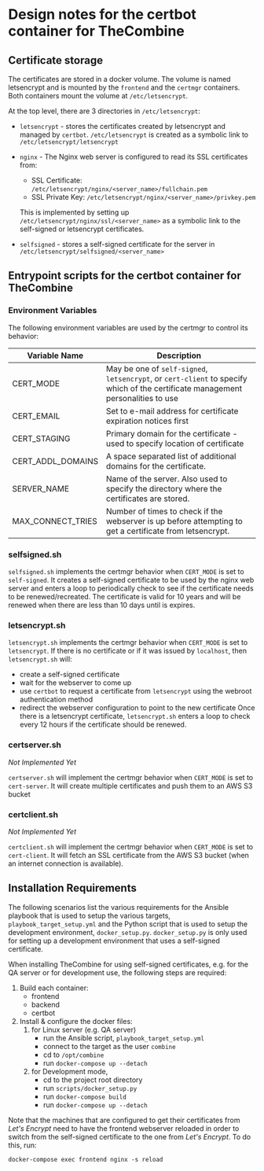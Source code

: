 # Design notes for the certbot container for TheCombine

## Certificate storage

The certificates are stored in a docker volume.  The volume is named letsencrypt
and is mounted by the `frontend` and the `certmgr` containers.  Both containers mount
the volume at `/etc/letsencrypt`.

At the top level, there are 3 directories in `/etc/letsencrypt`:
 - `letsencrypt` - stores the certificates created by letsencrypt and managed by `certbot`.
   `/etc/letsencrypt` is created as a symbolic link to `/etc/letsencrypt/letsencrypt`
 - `nginx` - The Nginx web server is configured to read its SSL certificates from:
   - SSL Certificate: `/etc/letsencrypt/nginx/<server_name>/fullchain.pem`
   - SSL Private Key: `/etc/letsencrypt/nginx/<server_name>/privkey.pem`

   This is implemented by setting up `/etc/letsencrypt/nginx/ssl/<server_name>` as a
   symbolic link to the self-signed or letsencrypt certificates.
 - `selfsigned` - stores a self-signed certificate for the server in
   `/etc/letsencrypt/selfsigned/<server_name>`

## Entrypoint scripts for the certbot container for TheCombine

### Environment Variables

The following environment variables are used by the certmgr to control its
behavior:

| Variable Name     | Description                                                                                                                                     |
| ----------------- | ----------------------------------------------------------------------------------------------------------------------------------------------- |
| CERT_MODE         | May be one of `self-signed`, `letsencrypt`, or `cert-client` to specify which of the certificate management personalities to use |
| CERT_EMAIL        | Set to e-mail address for certificate expiration notices first                                                                                                       |
| CERT_STAGING      | Primary domain for the certificate - used to specify location of certificate                                                                    |
| CERT_ADDL_DOMAINS | A space separated list of additional domains for the certificate.                     |
| SERVER_NAME       | Name of the server. Also used to specify the directory where the certificates are stored.                                                           |
| MAX_CONNECT_TRIES | Number of times to check if the webserver is up before attempting to get a certificate from letsencrypt.                                        |

### selfsigned.sh
`selfsigned.sh` implements the certmgr behavior when `CERT_MODE` is set to
`self-signed`. It creates a self-signed certificate to be used by the nginx web
server and enters a loop to periodically check to see if the certificate needs
to be renewed/recreated.  The certificate is valid for 10 years and will be
renewed when there are less than 10 days until is expires.

### letsencrypt.sh
`letsencrypt.sh` implements the certmgr behavior when `CERT_MODE` is set to
`letsencrypt`.  If there is no certificate or if it was issued by `localhost`,
then `letsencrypt.sh` will:
 - create a self-signed certificate
 - wait for the webserver to come up
 - use `certbot` to request a certificate from `letsencrypt` using the webroot
   authentication method
 - redirect the webserver configuration to point to the new certificate
Once there is a letsencrypt certificate, `letsencrypt.sh` enters a loop to check
every 12 hours if the certificate should be renewed.

### certserver.sh
*Not Implemented Yet*

`certserver.sh` will implement the certmgr behavior when `CERT_MODE` is set to
`cert-server`. It will create multiple certificates and push them to an AWS S3 bucket

### certclient.sh
*Not Implemented Yet*

`certclient.sh` will implement the certmgr behavior when `CERT_MODE` is set to
`cert-client`.  It will fetch an SSL certificate from the AWS S3 bucket (when an
internet connection is available).

## Installation Requirements

The following scenarios list the various requirements for the Ansible playbook
that is used to setup the various targets, `playbook_target_setup.yml` and the
Python script that is used to setup the development environment,
`docker_setup.py`.  `docker_setup.py` is only used for setting up a development
environment that uses a self-signed certificate.

When installing TheCombine for using self-signed certificates, e.g. for the QA
server or for development use, the following steps are required:
  1. Build each container:
     - frontend
     - backend
     - certbot
  2. Install & configure the docker files:
     1. for Linux server (e.g. QA server)
        - run the Ansible script, `playbook_target_setup.yml`
        - connect to the target as the user `combine`
        - cd to `/opt/combine`
        - run `docker-compose up --detach`
     2. for Development mode,
        - cd to the project root directory
        - run `scripts/docker_setup.py`
        - run `docker-compose build`
        - run `docker-compose up --detach`

Note that the machines that are configured to get their certificates from
_Let's Encrypt_ need to have the frontend webserver reloaded in order to switch
from the self-signed certificate to the one from _Let's Encrypt_.   To do this,
run:
```
docker-compose exec frontend nginx -s reload
```

